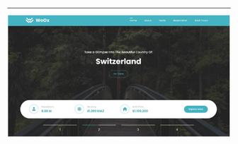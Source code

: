 
-----

![](https://github.com/odennav/website-deployment-test-archive/blob/main/docker-woOx-site/docs/woox-shot.PNG) 



